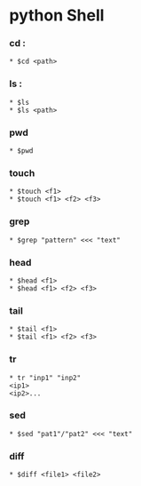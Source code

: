 # python Shell
### cd : 
```
* $cd <path>
```

### ls : 

```
* $ls 
* $ls <path>
```

### pwd
```
* $pwd
```

### touch
```
* $touch <f1>
* $touch <f1> <f2> <f3>
```

### grep
```
* $grep "pattern" <<< "text"
```

### head
```
* $head <f1>
* $head <f1> <f2> <f3>
```

### tail
```
* $tail <f1>
* $tail <f1> <f2> <f3>
```

### tr
```
* tr "inp1" "inp2"
<ip1>
<ip2>...
```

### sed
```
* $sed "pat1"/"pat2" <<< "text"
```

### diff
```
* $diff <file1> <file2>
```
